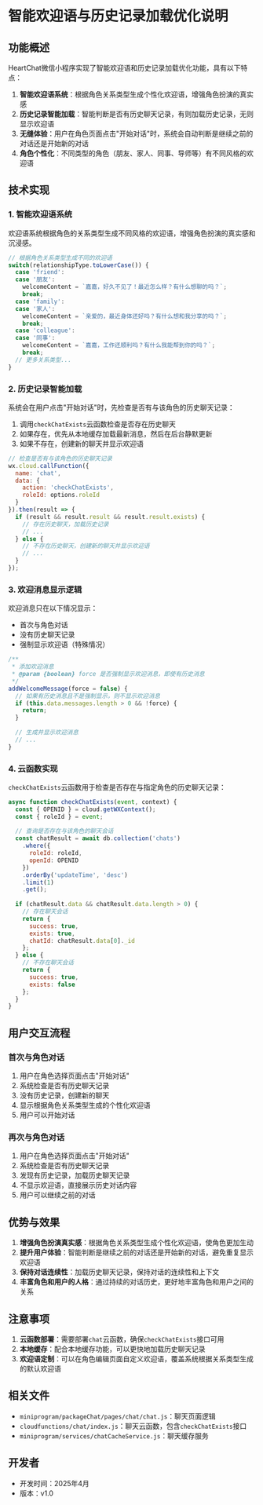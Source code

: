 # 智能欢迎语与历史记录加载优化说明

## 功能概述

HeartChat微信小程序实现了智能欢迎语和历史记录加载优化功能，具有以下特点：

1. **智能欢迎语系统**：根据角色关系类型生成个性化欢迎语，增强角色扮演的真实感
2. **历史记录智能加载**：智能判断是否有历史聊天记录，有则加载历史记录，无则显示欢迎语
3. **无缝体验**：用户在角色页面点击"开始对话"时，系统会自动判断是继续之前的对话还是开始新的对话
4. **角色个性化**：不同类型的角色（朋友、家人、同事、导师等）有不同风格的欢迎语

## 技术实现

### 1. 智能欢迎语系统

欢迎语系统根据角色的关系类型生成不同风格的欢迎语，增强角色扮演的真实感和沉浸感。

```javascript
// 根据角色关系类型生成不同的欢迎语
switch(relationshipType.toLowerCase()) {
  case 'friend':
  case '朋友':
    welcomeContent = `嘉嘉，好久不见了！最近怎么样？有什么想聊的吗？`;
    break;
  case 'family':
  case '家人':
    welcomeContent = `亲爱的，最近身体还好吗？有什么想和我分享的吗？`;
    break;
  case 'colleague':
  case '同事':
    welcomeContent = `嘉嘉，工作还顺利吗？有什么我能帮到你的吗？`;
    break;
  // 更多关系类型...
}
```

### 2. 历史记录智能加载

系统会在用户点击"开始对话"时，先检查是否有与该角色的历史聊天记录：

1. 调用`checkChatExists`云函数检查是否存在历史聊天
2. 如果存在，优先从本地缓存加载最新消息，然后在后台静默更新
3. 如果不存在，创建新的聊天并显示欢迎语

```javascript
// 检查是否有与该角色的历史聊天记录
wx.cloud.callFunction({
  name: 'chat',
  data: {
    action: 'checkChatExists',
    roleId: options.roleId
  }
}).then(result => {
  if (result && result.result && result.result.exists) {
    // 存在历史聊天，加载历史记录
    // ...
  } else {
    // 不存在历史聊天，创建新的聊天并显示欢迎语
    // ...
  }
});
```

### 3. 欢迎消息显示逻辑

欢迎消息只在以下情况显示：
- 首次与角色对话
- 没有历史聊天记录
- 强制显示欢迎语（特殊情况）

```javascript
/**
 * 添加欢迎消息
 * @param {boolean} force 是否强制显示欢迎消息，即使有历史消息
 */
addWelcomeMessage(force = false) {
  // 如果有历史消息且不是强制显示，则不显示欢迎消息
  if (this.data.messages.length > 0 && !force) {
    return;
  }
  
  // 生成并显示欢迎消息
  // ...
}
```

### 4. 云函数实现

`checkChatExists`云函数用于检查是否存在与指定角色的历史聊天记录：

```javascript
async function checkChatExists(event, context) {
  const { OPENID } = cloud.getWXContext();
  const { roleId } = event;
  
  // 查询是否存在与该角色的聊天会话
  const chatResult = await db.collection('chats')
    .where({
      roleId: roleId,
      openId: OPENID
    })
    .orderBy('updateTime', 'desc')
    .limit(1)
    .get();
    
  if (chatResult.data && chatResult.data.length > 0) {
    // 存在聊天会话
    return {
      success: true,
      exists: true,
      chatId: chatResult.data[0]._id
    };
  } else {
    // 不存在聊天会话
    return {
      success: true,
      exists: false
    };
  }
}
```

## 用户交互流程

### 首次与角色对话

1. 用户在角色选择页面点击"开始对话"
2. 系统检查是否有历史聊天记录
3. 没有历史记录，创建新的聊天
4. 显示根据角色关系类型生成的个性化欢迎语
5. 用户可以开始对话

### 再次与角色对话

1. 用户在角色选择页面点击"开始对话"
2. 系统检查是否有历史聊天记录
3. 发现有历史记录，加载历史聊天记录
4. 不显示欢迎语，直接展示历史对话内容
5. 用户可以继续之前的对话

## 优势与效果

1. **增强角色扮演真实感**：根据角色关系类型生成个性化欢迎语，使角色更加生动
2. **提升用户体验**：智能判断是继续之前的对话还是开始新的对话，避免重复显示欢迎语
3. **保持对话连续性**：加载历史聊天记录，保持对话的连续性和上下文
4. **丰富角色和用户的人格**：通过持续的对话历史，更好地丰富角色和用户之间的关系

## 注意事项

1. **云函数部署**：需要部署`chat`云函数，确保`checkChatExists`接口可用
2. **本地缓存**：配合本地缓存功能，可以更快地加载历史聊天记录
3. **欢迎语定制**：可以在角色编辑页面自定义欢迎语，覆盖系统根据关系类型生成的默认欢迎语

## 相关文件

- `miniprogram/packageChat/pages/chat/chat.js`：聊天页面逻辑
- `cloudfunctions/chat/index.js`：聊天云函数，包含`checkChatExists`接口
- `miniprogram/services/chatCacheService.js`：聊天缓存服务

## 开发者

- 开发时间：2025年4月
- 版本：v1.0
